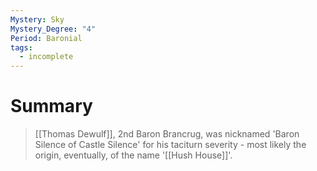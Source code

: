 ```yaml
---
Mystery: Sky
Mystery_Degree: "4"
Period: Baronial
tags:
  - incomplete
---
```

# Summary
> [[Thomas Dewulf]], 2nd Baron Brancrug, was nicknamed 'Baron Silence of Castle Silence' for his taciturn severity - most likely the origin, eventually, of the name '[[Hush House]]'.
